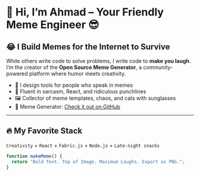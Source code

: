 # 👋 Hi, I’m Ahmad – Your Friendly Meme Engineer 😎

## 😂 I Build Memes for the Internet to Survive

While others write code to solve problems, I write code to **make you laugh**.  
I’m the creator of the **Open Source Meme Generator**, a community-powered platform where humor meets creativity.

- 🔧 I design tools for people who speak in memes
- 💬 Fluent in sarcasm, React, and ridiculous punchlines
- 🖼️ Collector of meme templates, chaos, and cats with sunglasses
- 🎨 Meme Generator: [Check it out on GitHub](https://github.com/yourusername/meme-generator)

---

## 🔥 My Favorite Stack

`Creativity` + `React` + `Fabric.js` + `Node.js` + `Late-night snacks`

```ts
function makeMeme() {
  return "Bold Text. Top of Image. Maximum Laughs. Export as PNG.";
}
